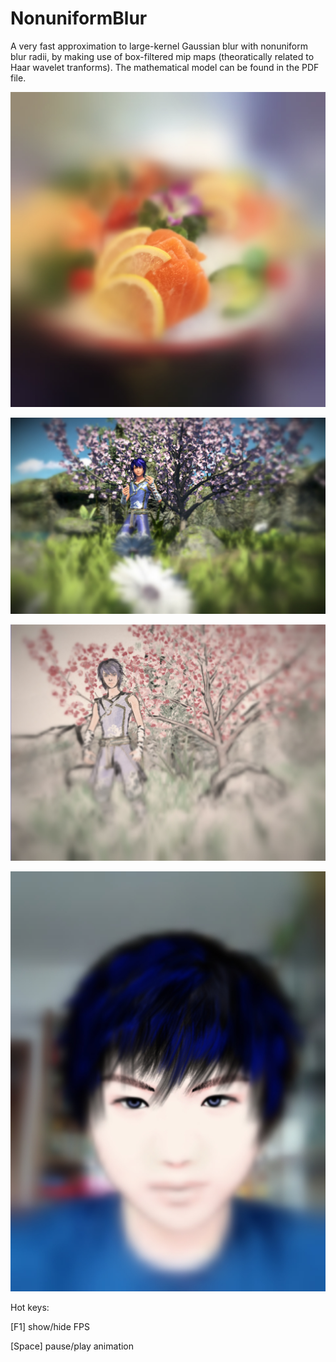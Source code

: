 # NonuniformBlur
A very fast approximation to large-kernel Gaussian blur with nonuniform blur radii, by making use of box-filtered mip maps (theoratically related to Haar wavelet tranforms). The mathematical model can be found in the PDF file. 

![Nonuniform blur result](https://github.com/StarsX/NonuniformBlur/blob/master/Doc/Images/NonuniformBlur.jpg "Nonuniform blur result")

![Nonuniform blur result PR](https://github.com/StarsX/NonuniformBlur/blob/master/Doc/Images/RenderingX12Blur.jpg "Nonuniform blur result on my RenderingX12 screenshot")

![Nonuniform blur result NPR](https://github.com/StarsX/NonuniformBlur/blob/master/Doc/Images/BrushShadeXBlur.jpg "Nonuniform blur result on my BrushShadeX screenshot")

![Nonuniform blur result Me](https://github.com/StarsX/NonuniformBlur/blob/master/Doc/Images/MeBlur.jpg "Nonuniform blur result on my illustration-style portait")

Hot keys:

[F1] show/hide FPS

[Space] pause/play animation
